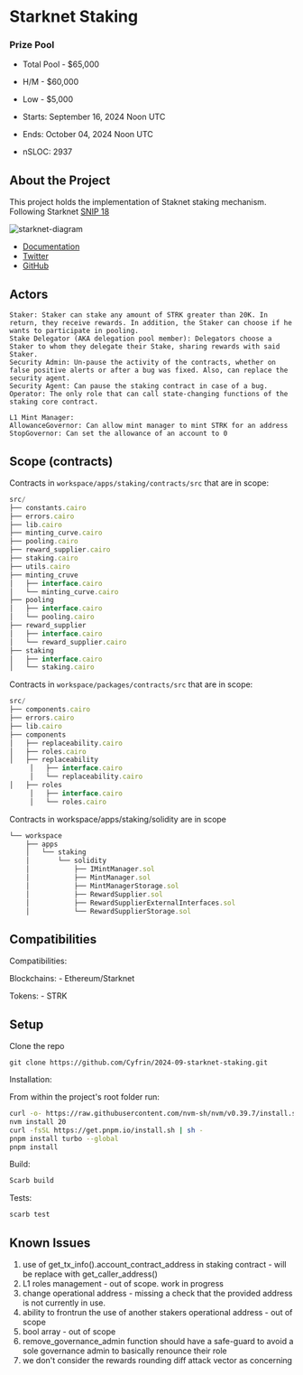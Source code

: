 # Starknet Staking 

### Prize Pool

- Total Pool - $65,000
- H/M -  $60,000
- Low - $5,000

- Starts: September 16, 2024 Noon UTC
- Ends: October 04, 2024 Noon UTC

- nSLOC: 2937

[//]: # (contest-details-open)

## About the Project

This project holds the implementation of Staknet staking mechanism.
Following Starknet [SNIP 18](https://community.starknet.io/t/snip-18-staking-s-first-stage-on-starknet/114334)

![starknet-diagram](https://res.cloudinary.com/droqoz7lg/image/upload/v1727757597/company/gqdgqmh6xasd4u4nhjdf.png)


- [Documentation](https://github.com/starkware-libs/starknet-staking/tree/main/docs)
- [Twitter](https://twitter.com/Starknet?ref_src=twsrc%5Egoogle%7Ctwcamp%5Eserp%7Ctwgr%5Eauthor)
- [GitHub](https://github.com/starkware-libs/starknet-staking)



## Actors


```
Staker: Staker can stake any amount of STRK greater than 20K. In return, they receive rewards. In addition, the Staker can choose if he wants to participate in pooling.
Stake Delegator (AKA delegation pool member): Delegators choose a Staker to whom they delegate their Stake, sharing rewards with said Staker.
Security Admin: Un-pause the activity of the contracts, whether on false positive alerts or after a bug was fixed. Also, can replace the security agent.
Security Agent: Can pause the staking contract in case of a bug.
Operator: The only role that can call state-changing functions of the staking core contract.

L1 Mint Manager:
AllowanceGovernor: Can allow mint manager to mint STRK for an address
StopGovernor: Can set the allowance of an account to 0

```

[//]: # (contest-details-close)

[//]: # (scope-open)

## Scope (contracts)


Contracts in `workspace/apps/staking/contracts/src` that are in scope:

```js
src/
├── constants.cairo
├── errors.cairo
├── lib.cairo
├── minting_curve.cairo
├── pooling.cairo
├── reward_supplier.cairo 
├── staking.cairo
├── utils.cairo
├── minting_cruve
│   ├── interface.cairo
│   └── minting_curve.cairo
├── pooling
│   ├── interface.cairo
│   └── pooling.cairo
├── reward_supplier
│   ├── interface.cairo
│   └── reward_supplier.cairo
├── staking
│   ├── interface.cairo
│   └── staking.cairo

```


Contracts in `workspace/packages/contracts/src` that are in scope:

```js
src/
├── components.cairo
├── errors.cairo
├── lib.cairo
├── components
│   ├── replaceability.cairo
│   ├── roles.cairo
│   ├── replaceability
     │   ├── interface.cairo
     │   └── replaceability.cairo
│   ├── roles
     │   ├── interface.cairo
     │   └── roles.cairo
```

Contracts in workspace/apps/staking/solidity are in scope

```js
└── workspace
    ├── apps
    │   └── staking
    │       └── solidity
    │           ├── IMintManager.sol
    │           ├── MintManager.sol
    │           ├── MintManagerStorage.sol
    │           ├── RewardSupplier.sol
    │           ├── RewardSupplierExternalInterfaces.sol
    │           └── RewardSupplierStorage.sol
```

## Compatibilities

Compatibilities:

  Blockchains:
      - Ethereum/Starknet
  
  Tokens:
      - STRK

[//]: # (scope-close)

[//]: # (getting-started-open)

## Setup

Clone the repo

```
git clone https://github.com/Cyfrin/2024-09-starknet-staking.git
```

Installation:

From within the project's root folder run:

``` bash
curl -o- https://raw.githubusercontent.com/nvm-sh/nvm/v0.39.7/install.sh | bash
nvm install 20
curl -fsSL https://get.pnpm.io/install.sh | sh -
pnpm install turbo --global
pnpm install
```
	
Build:
```bash
Scarb build
```

Tests:
```bash
scarb test
```
[//]: # (getting-started-close)

[//]: # (known-issues-open)

## Known Issues

1. use of get_tx_info().account_contract_address in staking contract - will be replace with get_caller_address()
2. L1 roles management - out of scope. work in progress
3. change operational address - missing a check that the provided address is not currently in use.
4. ability to frontrun the use of another stakers operational address - out of scope
5. bool array - out of scope
6. remove_governance_admin function should have a safe-guard to avoid a sole governance admin to basically renounce their role
7. we don't consider the rewards rounding diff attack vector as concerning
  
[//]: # (known-issues-close)

